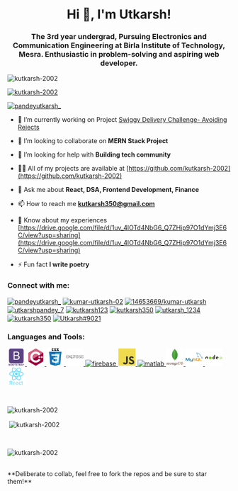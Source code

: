 <h1 align="center">Hi 👋, I'm Utkarsh!</h1>
<h3 align="center">The 3rd year undergrad, Pursuing Electronics and Communication Engineering at Birla Institute of Technology, Mesra. Enthusiastic in problem-solving and aspiring web developer.</h3>

<p align="left"> <img src="https://komarev.com/ghpvc/?username=kutkarsh-2002&label=Profile%20views&color=0e75b6&style=flat" alt="kutkarsh-2002" /> </p>

<p align="left"> <a href="https://github.com/ryo-ma/github-profile-trophy"><img src="https://github-profile-trophy.vercel.app/?username=kutkarsh-2002" alt="kutkarsh-2002" /></a> </p>

<p align="left"> <a href="https://twitter.com/pandeyutkarsh_" target="blank"><img src="https://img.shields.io/twitter/follow/pandeyutkarsh_?logo=twitter&style=for-the-badge" alt="pandeyutkarsh_" /></a> </p>

- 🔭 I’m currently working on Project [Swiggy Delivery Challenge- Avoiding Rejects](https://colab.research.google.com/drive/1SCLFl9Kmo6olxyUs_C0KEa_U3MkybuqK?usp=sharing)

<!--- 🌱 I’m currently learning **Data Analytics with Python** -->

- 👯 I’m looking to collaborate on **MERN Stack Project**

- 🤝 I’m looking for help with **Building tech community**

- 👨‍💻 All of my projects are available at [https://github.com/kutkarsh-2002](https://github.com/kutkarsh-2002)

- 💬 Ask me about **React, DSA, Frontend Development, Finance**

- 📫 How to reach me **kutkarsh350@gmail.com**

- 📄 Know about my experiences [https://drive.google.com/file/d/1uv_4lOTd4NbG6_Q7ZHip97O1dYmj3E6C/view?usp=sharing](https://drive.google.com/file/d/1uv_4lOTd4NbG6_Q7ZHip97O1dYmj3E6C/view?usp=sharing)

- ⚡ Fun fact **I write poetry**

<h3 align="left">Connect with me:</h3>
<p align="left">
<a href="https://twitter.com/pandeyutkarsh_" target="blank"><img align="center" src="https://raw.githubusercontent.com/rahuldkjain/github-profile-readme-generator/master/src/images/icons/Social/twitter.svg" alt="pandeyutkarsh_" height="30" width="40" /></a>
<a href="https://linkedin.com/in/kumar-utkarsh-02" target="blank"><img align="center" src="https://raw.githubusercontent.com/rahuldkjain/github-profile-readme-generator/master/src/images/icons/Social/linked-in-alt.svg" alt="kumar-utkarsh-02" height="30" width="40" /></a>
<a href="https://stackoverflow.com/users/14653669/kumar-utkarsh" target="blank"><img align="center" src="https://raw.githubusercontent.com/rahuldkjain/github-profile-readme-generator/master/src/images/icons/Social/stack-overflow.svg" alt="14653669/kumar-utkarsh" height="30" width="40" /></a>
<!-- <a href="https://fb.com/utkarshpandey350" target="blank"><img align="center" src="https://raw.githubusercontent.com/rahuldkjain/github-profile-readme-generator/master/src/images/icons/Social/facebook.svg" alt="utkarshpandey350" height="30" width="40" /></a> -->
<a href="https://instagram.com/utkarshpandey_7" target="blank"><img align="center" src="https://raw.githubusercontent.com/rahuldkjain/github-profile-readme-generator/master/src/images/icons/Social/instagram.svg" alt="utkarshpandey_7" height="30" width="40" /></a>
<a href="https://www.codechef.com/users/kutkarsh123" target="blank"><img align="center" src="https://cdn.jsdelivr.net/npm/simple-icons@3.1.0/icons/codechef.svg" alt="kutkarsh123" height="30" width="40" /></a>
<a href="https://www.hackerrank.com/kutkarsh350" target="blank"><img align="center" src="https://raw.githubusercontent.com/rahuldkjain/github-profile-readme-generator/master/src/images/icons/Social/hackerrank.svg" alt="kutkarsh350" height="30" width="40" /></a>
<!-- <a href="https://codeforces.com/profile/kutkarsh123" target="blank"><img align="center" src="https://cdn.jsdelivr.net/npm/simple-icons@3.0.1/icons/codeforces.svg" alt="kutkarsh123" height="30" width="40" /></a> -->
<a href="https://www.leetcode.com/utkarsh_1234" target="blank"><img align="center" src="https://raw.githubusercontent.com/rahuldkjain/github-profile-readme-generator/master/src/images/icons/Social/leet-code.svg" alt="utkarsh_1234" height="30" width="40" /></a>
<!-- <a href="https://www.hackerearth.com/@kutkarsh350" target="blank"><img align="center" src="https://raw.githubusercontent.com/rahuldkjain/github-profile-readme-generator/master/src/images/icons/Social/hackerearth.svg" alt="@kutkarsh350" height="30" width="40" /></a> -->
<a href="https://auth.geeksforgeeks.org/user/kutkarsh350" target="blank"><img align="center" src="https://raw.githubusercontent.com/rahuldkjain/github-profile-readme-generator/master/src/images/icons/Social/geeks-for-geeks.svg" alt="kutkarsh350" height="30" width="40" /></a>
<a href="https://discord.gg/Utkarsh#9021" target="blank"><img align="center" src="https://raw.githubusercontent.com/rahuldkjain/github-profile-readme-generator/master/src/images/icons/Social/discord.svg" alt="Utkarsh#9021" height="30" width="40" /></a>
</p>

<h3 align="left">Languages and Tools:</h3>
<p align="left"> <a href="https://getbootstrap.com" target="_blank"> <img src="https://raw.githubusercontent.com/devicons/devicon/master/icons/bootstrap/bootstrap-plain-wordmark.svg" alt="bootstrap" width="40" height="40"/> </a> <a href="https://www.w3schools.com/cpp/" target="_blank"> <img src="https://raw.githubusercontent.com/devicons/devicon/master/icons/cplusplus/cplusplus-original.svg" alt="cplusplus" width="40" height="40"/> </a> <a href="https://www.w3schools.com/css/" target="_blank"> <img src="https://raw.githubusercontent.com/devicons/devicon/master/icons/css3/css3-original-wordmark.svg" alt="css3" width="40" height="40"/> </a> <a href="https://expressjs.com" target="_blank"> <img src="https://raw.githubusercontent.com/devicons/devicon/master/icons/express/express-original-wordmark.svg" alt="express" width="40" height="40"/> </a> <a href="https://firebase.google.com/" target="_blank"> <img src="https://www.vectorlogo.zone/logos/firebase/firebase-icon.svg" alt="firebase" width="40" height="40"/> </a> <a href="https://developer.mozilla.org/en-US/docs/Web/JavaScript" target="_blank"> <img src="https://raw.githubusercontent.com/devicons/devicon/master/icons/javascript/javascript-original.svg" alt="javascript" width="40" height="40"/> </a> <a href="https://www.mathworks.com/" target="_blank"> <img src="https://upload.wikimedia.org/wikipedia/commons/2/21/Matlab_Logo.png" alt="matlab" width="40" height="40"/> </a> <a href="https://www.mongodb.com/" target="_blank"> <img src="https://raw.githubusercontent.com/devicons/devicon/master/icons/mongodb/mongodb-original-wordmark.svg" alt="mongodb" width="40" height="40"/> </a> <a href="https://www.mysql.com/" target="_blank"> <img src="https://raw.githubusercontent.com/devicons/devicon/master/icons/mysql/mysql-original-wordmark.svg" alt="mysql" width="40" height="40"/> </a> <a href="https://nodejs.org" target="_blank"> <img src="https://raw.githubusercontent.com/devicons/devicon/master/icons/nodejs/nodejs-original-wordmark.svg" alt="nodejs" width="40" height="40"/> </a> <a href="https://reactjs.org/" target="_blank"> <img src="https://raw.githubusercontent.com/devicons/devicon/master/icons/react/react-original-wordmark.svg" alt="react" width="40" height="40"/> </a> </p>

<br>
<p><img align="left" src="https://github-readme-stats.vercel.app/api/top-langs?username=kutkarsh-2002&show_icons=true&locale=en&layout=compact" alt="kutkarsh-2002" /></p>
<br>

<p>&nbsp;<img align="center" src="https://github-readme-stats.vercel.app/api?username=kutkarsh-2002&show_icons=true&locale=en" alt="kutkarsh-2002" /></p>
<br>

<p><img align="center" src="https://github-readme-streak-stats.herokuapp.com/?user=kutkarsh-2002&" alt="kutkarsh-2002" /></p>
<br>
**Deliberate to collab, feel free to fork the repos and be sure to star them!**

